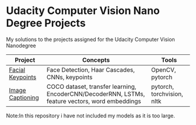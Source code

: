 # Udacity Computer Vision Nano Degree Projects
My solutions to the projects assigned for the Udacity Computer Vision Nanodegree

Project | Concepts | Tools 
--- | --- | ---
[Facial Keypoints](P1_Facial_Keypoints) | Face Detection, Haar Cascades, CNNs, keypoints | OpenCV, pytorch
[Image Captioning](P2_Image_Captioning) |  COCO dataset, transfer learning, EncoderCNN/DecoderRNN, LSTMs, feature vectors, word embeddings | pytorch, torchvision, nltk


Note:In this repository i have not included my models as it is too large.